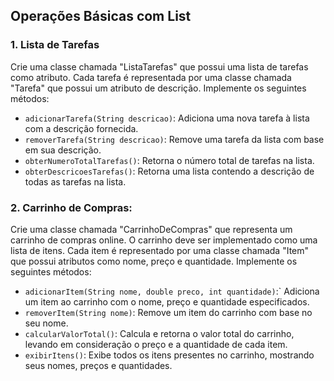 ## Operações Básicas com List
### 1. Lista de Tarefas

Crie uma classe chamada "ListaTarefas" que possui uma lista de tarefas como atributo. Cada tarefa é representada por uma classe chamada "Tarefa" que possui um atributo de descrição. Implemente os seguintes métodos:

* ```adicionarTarefa(String descricao)```: Adiciona uma nova tarefa à lista com a descrição fornecida.
* ```removerTarefa(String descricao)```: Remove uma tarefa da lista com base em sua descrição.
* ```obterNumeroTotalTarefas()```: Retorna o número total de tarefas na lista.
* ```obterDescricoesTarefas()```: Retorna uma lista contendo a descrição de todas as tarefas na lista.

### 2. Carrinho de Compras:

Crie uma classe chamada "CarrinhoDeCompras" que representa um carrinho de compras online. O carrinho deve ser implementado como uma lista de itens. Cada item é representado por uma classe chamada "Item" que possui atributos como nome, preço e quantidade. Implemente os seguintes métodos:

* ```adicionarItem(String nome, double preco, int quantidade)```:` Adiciona um item ao carrinho com o nome, preço e quantidade especificados.
* ```removerItem(String nome)```: Remove um item do carrinho com base no seu nome.
* ```calcularValorTotal()```: Calcula e retorna o valor total do carrinho, levando em consideração o preço e a quantidade de cada item.
* ```exibirItens()```: Exibe todos os itens presentes no carrinho, mostrando seus nomes, preços e quantidades.
